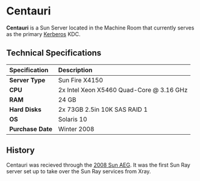# Centauri

**Centauri** is a Sun Server located in the Machine Room that currently serves as the primary [Kerberos](../../technologies/authentication/kerberos.md) KDC.

## Technical Specifications

| **Specification** | Description |
| :--- | :--- |
| **Server Type** | Sun Fire X4150 |
| **CPU** | 2x Intel Xeon X5460 Quad-Core @ 3.16 GHz |
| **RAM** | 24 GB |
| **Hard Disks** | 2x 73GB 2.5in 10K SAS RAID 1 |
| **OS** | Solaris 10 |
| **Purchase Date** | Winter 2008 |

## History

Centauri was recieved through the [2008 Sun AEG](../history/2008-sun-aeg.md). It was the first Sun Ray server set up to take over the Sun Ray services from Xray.

